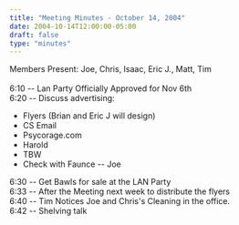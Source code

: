 ```yaml
---
title: "Meeting Minutes - October 14, 2004"
date: 2004-10-14T12:00:00-05:00
draft: false
type: "minutes"
---
```


Members Present:  Joe, Chris, Isaac, Eric  J., Matt, Tim
<br><br>
6:10 -- Lan Party Officially Approved for Nov 6th<br>
6:20 -- Discuss advertising:<br>
<ul><li>Flyers (Brian and Eric J will design)<br>
<li>CS Email
<li>Psycorage.com
<li>Harold
<li>TBW
<li>Check with Faunce -- Joe
</uL>
6:30 -- Get Bawls for sale at the LAN Party<br>
6:33 -- After the Meeting next week to distribute the flyers<br>
6:40 -- Tim Notices Joe and Chris's Cleaning in the office.<br>
6:42 -- Shelving talk<br>

